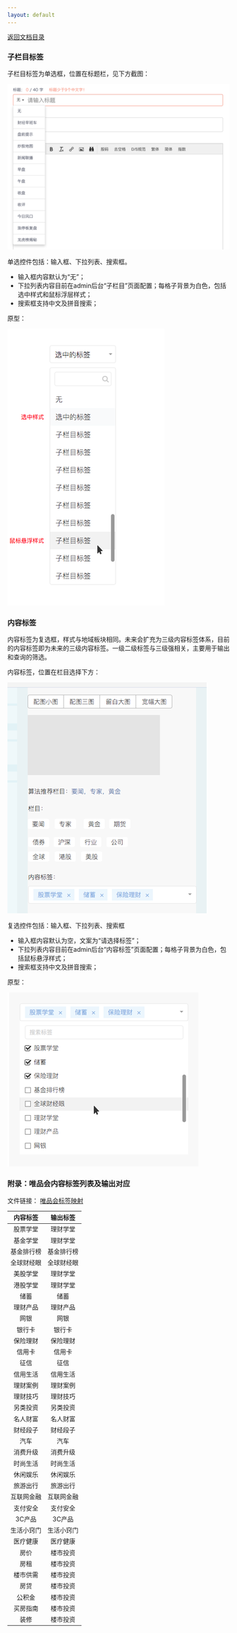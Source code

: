 ```yaml
---
layout: default
---
```

[返回文档目录](../)

### 子栏目标签

子栏目标签为单选框，位置在标题栏，见下方截图：

![子栏目标签位置](../resource/subcollumn-tag-location.png)

单选控件包括：输入框、下拉列表、搜索框。
* 输入框内容默认为“无”；
* 下拉列表内容目前在admin后台“子栏目”页面配置；每格子背景为白色，包括选中样式和鼠标浮层样式；
* 搜索框支持中文及拼音搜索；

原型：

![子栏目标签](../resource/subcollumn-tag-ui.png)

### 内容标签

内容标签为复选框，样式与地域板块相同。未来会扩充为三级内容标签体系，目前的内容标签即为未来的三级内容标签。一级二级标签与三级强相关，主要用于输出和查询的筛选。

内容标签，位置在栏目选择下方：

![内容标签位置](../resource/content-tag-location.png)

复选控件包括：输入框、下拉列表、搜索框
* 输入框内容默认为空，文案为“请选择标签”；
* 下拉列表内容目前在admin后台“内容标签”页面配置；每格子背景为白色，包括鼠标悬浮样式；
* 搜索框支持中文及拼音搜索；

原型：

![内容标签](../resource/content-tag-ui.png)

### 附录：唯品会内容标签列表及输出对应

文件链接： [唯品会标签映射](../files/唯品会标签映射.csv)

| 内容标签 | 输出标签 |
|:---:| :-----------: |
|股票学堂|理财学堂|
|基金学堂|理财学堂|
|基金排行榜|基金排行榜|
|全球财经眼|全球财经眼|
|美股学堂|理财学堂|
|港股学堂|理财学堂|
|储蓄|储蓄|
|理财产品|理财产品|
|网银|网银|
|银行卡|银行卡|
|保险理财|保险理财|
|信用卡|信用卡|
|征信|征信|
|信用生活|信用生活|
|理财案例|理财案例|
|理财技巧|理财技巧|
|另类投资|另类投资|
|名人财富|名人财富|
|财经段子|财经段子|
|汽车|汽车|
|消费升级|消费升级|
|时尚生活|时尚生活|
|休闲娱乐|休闲娱乐|
|旅游出行|旅游出行|
|互联网金融|互联网金融|
|支付安全|支付安全|
|3C产品|3C产品|
|生活小窍门|生活小窍门|
|医疗健康|医疗健康|
|房价|楼市投资|
|房租|楼市投资|
|楼市供需|楼市投资|
|房贷|楼市投资|
|公积金|楼市投资|
|买房指南|楼市投资|
|装修|楼市投资|
